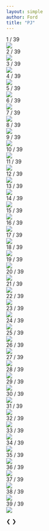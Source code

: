 ```yaml
---
layout: simple
author: Ford
title: "PJ"
---
```

<html>
<head>
<meta name="viewport" content="width=device-width, initial-scale=1">
<style>
* {box-sizing: border-box}
  
body {font-family: Verdana, sans-serif; margin:0; overflow:hidden; background-color: rgb(0,0,0)}
  
.mySlides {display: none}
img {vertical-align: middle;}

/* Slideshow container */
.slideshow-container {
  max-width: device-width;
  position: relative;
  margin: none;
}

.image {
  width:100vw;
  height:100vh;
  object-fit:cover;
}
  
/* Next & previous buttons */
.prev, .next {
  cursor: pointer;
  position: absolute;
  top: 50%;
  width: auto;
  padding: 16px;
  margin-top: -22px;
  color: white;
  font-weight: bold;
  font-size: 18px;
  transition: 0.6s ease;
  border-radius: 0 3px 3px 0;
  user-select: none;
}

/* Position the "next button" to the right */
.next {
  right: 0;
  border-radius: 3px 0 0 3px;
}

/* On hover, add a black background color with a little bit see-through */
.prev:hover, .next:hover {
  background-color: rgba(0,0,0,0.8);
}

/* Caption text */
.text {
  color: #f2f2f2;
  font-size: 15px;
  padding: 8px 12px;
  position: absolute;
  bottom: 8px;
  width: 100%;
  text-align: center;
}

/* Number text (1/3 etc) */
.numbertext {
  color: #f2f2f2;
  font-size: 12px;
  padding: 8px 12px;
  position: absolute;
  top: 0;
}



/* Fading animation */
.fade {
  animation-name: fade;
  animation-duration: 0.5s;
}

@keyframes fade {
  from {opacity: .6} 
  to {opacity: 1}
}

/* On smaller screens, decrease text size */
@media only screen and (max-width: 300px) {
  .prev, .next,.text {font-size: 11px}
  .image {width:100vw; height:auto;}
}
  
</style>
</head>
<body>

<div class="slideshow-container">

<div class="mySlides fade">
 <div class="numbertext">1 / 39</div>
<img class="image" src="{{ site.baseurl}}/pj20112022/M2.jpg">
</div>
<div class="mySlides fade">
 <div class="numbertext">2 / 39</div>
<img class="image" src="{{ site.baseurl}}/pj20112022/M0.jpg">
</div>
<div class="mySlides fade">
 <div class="numbertext">3 / 39</div>
<img class="image" src="{{ site.baseurl}}/pj20112022/M1.jpg">
</div>
<div class="mySlides fade">
 <div class="numbertext">4 / 39</div>
<img class="image" src="{{ site.baseurl}}/pj20112022/M3.jpg">
</div>
<div class="mySlides fade">
 <div class="numbertext">5 / 39</div>
<img class="image" src="{{ site.baseurl}}/pj20112022/M4.jpg">
</div>
<div class="mySlides fade">
 <div class="numbertext">6 / 39</div>
<img class="image" src="{{ site.baseurl}}/pj20112022/M5.jpg">
</div>
<div class="mySlides fade">
 <div class="numbertext">7 / 39</div>
<img class="image" src="{{ site.baseurl}}/pj20112022/P1.jpg">
</div>
<div class="mySlides fade">
 <div class="numbertext">8 / 39</div>
<img class="image" src="{{ site.baseurl}}/pj20112022/B0.jpg">
</div>
<div class="mySlides fade">
 <div class="numbertext">9 / 39</div>
<img class="image" src="{{ site.baseurl}}/pj20112022/B1.jpg">
</div>
<div class="mySlides fade">
 <div class="numbertext">10 / 39</div>
<img class="image" src="{{ site.baseurl}}/pj20112022/B2.jpg">
</div>
<div class="mySlides fade">
 <div class="numbertext">11 / 39</div>
<img class="image" src="{{ site.baseurl}}/pj20112022/B3.jpg">
</div>
<div class="mySlides fade">
 <div class="numbertext">12 / 39</div>
<img class="image" src="{{ site.baseurl}}/pj20112022/B4.jpg">
</div>
<div class="mySlides fade">
 <div class="numbertext">13 / 39</div>
<img class="image" src="{{ site.baseurl}}/pj20112022/B5.jpg">
</div>
<div class="mySlides fade">
 <div class="numbertext">14 / 39</div>
<img class="image" src="{{ site.baseurl}}/pj20112022/B6.jpg">
</div>
<div class="mySlides fade">
 <div class="numbertext">15 / 39</div>
<img class="image" src="{{ site.baseurl}}/pj20112022/Sl0.jpg">
</div>
<div class="mySlides fade">
 <div class="numbertext">16 / 39</div>
<img class="image" src="{{ site.baseurl}}/pj20112022/R1.jpg">
</div>
<div class="mySlides fade">
 <div class="numbertext">17 / 39</div>
<img class="image" src="{{ site.baseurl}}/pj20112022/S0.jpg">
</div>
<div class="mySlides fade">
 <div class="numbertext">18 / 39</div>
<img class="image" src="{{ site.baseurl}}/pj20112022/S1.jpg">
</div>
<div class="mySlides fade">
 <div class="numbertext">19 / 39</div>
<img class="image" src="{{ site.baseurl}}/pj20112022/S2.jpg">
</div>
<div class="mySlides fade">
 <div class="numbertext">20 / 39</div>
<img class="image" src="{{ site.baseurl}}/pj20112022/S3.jpg">
</div>
<div class="mySlides fade">
 <div class="numbertext">21 / 39</div>
<img class="image" src="{{ site.baseurl}}/pj20112022/S4.jpg">
</div>
<div class="mySlides fade">
 <div class="numbertext">22 / 39</div>
<img class="image" src="{{ site.baseurl}}/pj20112022/S5.jpg">
</div>
<div class="mySlides fade">
 <div class="numbertext">23 / 39</div>
<img class="image" src="{{ site.baseurl}}/pj20112022/S6.jpg">
</div>
<div class="mySlides fade">
 <div class="numbertext">24 / 39</div>
<img class="image" src="{{ site.baseurl}}/pj20112022/S7.jpg">
</div>
<div class="mySlides fade">
 <div class="numbertext">25 / 39</div>
<img class="image" src="{{ site.baseurl}}/pj20112022/W0.jpg">
</div>
<div class="mySlides fade">
 <div class="numbertext">26 / 39</div>
<img class="image" src="{{ site.baseurl}}/pj20112022/W1.jpg">
</div>
<div class="mySlides fade">
 <div class="numbertext">27 / 39</div>
<img class="image" src="{{ site.baseurl}}/pj20112022/W2.jpg">
</div>
<div class="mySlides fade">
 <div class="numbertext">28 / 39</div>
<img class="image" src="{{ site.baseurl}}/pj20112022/W3.jpg">
</div>
<div class="mySlides fade">
 <div class="numbertext">29 / 39</div>
<img class="image" src="{{ site.baseurl}}/pj20112022/W4.jpg">
</div>
<div class="mySlides fade">
 <div class="numbertext">30 / 39</div>
<img class="image" src="{{ site.baseurl}}/pj20112022/W5.jpg">
</div>
<div class="mySlides fade">
 <div class="numbertext">31 / 39</div>
<img class="image" src="{{ site.baseurl}}/pj20112022/W6.jpg">
</div>
<div class="mySlides fade">
 <div class="numbertext">32 / 39</div>
<img class="image" src="{{ site.baseurl}}/pj20112022/W7.jpg">
</div>
<div class="mySlides fade">
 <div class="numbertext">33 / 39</div>
<img class="image" src="{{ site.baseurl}}/pj20112022/P0.jpg">
</div>
<div class="mySlides fade">
 <div class="numbertext">34 / 39</div>
<img class="image" src="{{ site.baseurl}}/pj20112022/P2.jpg">
</div>
<div class="mySlides fade">
 <div class="numbertext">35 / 39</div>
<img class="image" src="{{ site.baseurl}}/pj20112022/J0.jpg">
</div>
<div class="mySlides fade">
 <div class="numbertext">36 / 39</div>
<img class="image" src="{{ site.baseurl}}/pj20112022/J1.jpg">
</div>
<div class="mySlides fade">
 <div class="numbertext">37 / 39</div>
<img class="image" src="{{ site.baseurl}}/pj20112022/H1.jpg">
</div>
<div class="mySlides fade">
 <div class="numbertext">38 / 39</div>
<img class="image" src="{{ site.baseurl}}/pj20112022/H2.jpg">
</div>
<div class="mySlides fade">
 <div class="numbertext">39 / 39</div>
<img class="image" src="{{ site.baseurl}}/pj20112022/H3.jpg">
</div>

<a class="prev" onclick="plusSlides(-1)">❮</a>
<a class="next" onclick="plusSlides(1)">❯</a>

</div>


<script>
let slideIndex = 1;
showSlides(slideIndex);

function plusSlides(n) {
  showSlides(slideIndex += n);
}

function currentSlide(n) {
  showSlides(slideIndex = n);
}

function showSlides(n) {
  let i;
  let slides = document.getElementsByClassName("mySlides");
  if (n > slides.length) {slideIndex = 1}    
  if (n < 1) {slideIndex = slides.length}
  for (i = 0; i < slides.length; i++) {
    slides[i].style.display = "none";  
  }
  slides[slideIndex-1].style.display = "block";  
}
</script>

</body>
</html>
